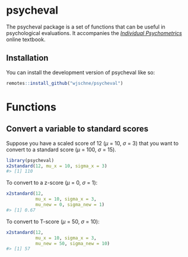 
<!-- README.md is generated from README.Rmd. Please edit that file -->

# psycheval

<!-- badges: start -->
<!-- badges: end -->

The psycheval package is a set of functions that can be useful in
psychological evaluations. It accompanies the [*Individual
Psychometrics*](https://individual-psychometrics.rbind.io/) online
textbook.

## Installation

You can install the development version of psycheval like so:

``` r
remotes::install_github("wjschne/psycheval")
```

# Functions

## Convert a variable to standard scores

Suppose you have a scaled score of 12 (*μ* = 10, *σ* = 3) that you want
to convert to a standard score (*μ* = 100, *σ* = 15).

``` r
library(psycheval)
x2standard(12, mu_x = 10, sigma_x = 3)
#> [1] 110
```

To convert to a z-score (*μ* = 0, *σ* = 1):

``` r
x2standard(12,
           mu_x = 10, sigma_x = 3,
           mu_new = 0, sigma_new = 1)
#> [1] 0.67
```

To convert to T-score (*μ* = 50, *σ* = 10):

``` r
x2standard(12,
           mu_x = 10, sigma_x = 3,
           mu_new = 50, sigma_new = 10)
#> [1] 57
```
